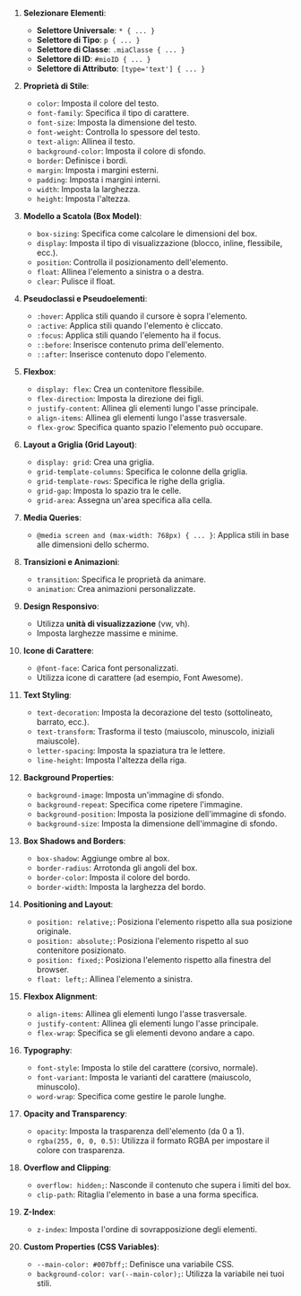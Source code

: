 

1. **Selezionare Elementi**:
   - **Selettore Universale**: `* { ... }`
   - **Selettore di Tipo**: `p { ... }`
   - **Selettore di Classe**: `.miaClasse { ... }`
   - **Selettore di ID**: `#mioID { ... }`
   - **Selettore di Attributo**: `[type='text'] { ... }`

2. **Proprietà di Stile**:
   - `color`: Imposta il colore del testo.
   - `font-family`: Specifica il tipo di carattere.
   - `font-size`: Imposta la dimensione del testo.
   - `font-weight`: Controlla lo spessore del testo.
   - `text-align`: Allinea il testo.
   - `background-color`: Imposta il colore di sfondo.
   - `border`: Definisce i bordi.
   - `margin`: Imposta i margini esterni.
   - `padding`: Imposta i margini interni.
   - `width`: Imposta la larghezza.
   - `height`: Imposta l'altezza.

3. **Modello a Scatola (Box Model)**:
   - `box-sizing`: Specifica come calcolare le dimensioni del box.
   - `display`: Imposta il tipo di visualizzazione (blocco, inline, flessibile, ecc.).
   - `position`: Controlla il posizionamento dell'elemento.
   - `float`: Allinea l'elemento a sinistra o a destra.
   - `clear`: Pulisce il float.

4. **Pseudoclassi e Pseudoelementi**:
   - `:hover`: Applica stili quando il cursore è sopra l'elemento.
   - `:active`: Applica stili quando l'elemento è cliccato.
   - `:focus`: Applica stili quando l'elemento ha il focus.
   - `::before`: Inserisce contenuto prima dell'elemento.
   - `::after`: Inserisce contenuto dopo l'elemento.

5. **Flexbox**:
   - `display: flex`: Crea un contenitore flessibile.
   - `flex-direction`: Imposta la direzione dei figli.
   - `justify-content`: Allinea gli elementi lungo l'asse principale.
   - `align-items`: Allinea gli elementi lungo l'asse trasversale.
   - `flex-grow`: Specifica quanto spazio l'elemento può occupare.

6. **Layout a Griglia (Grid Layout)**:
   - `display: grid`: Crea una griglia.
   - `grid-template-columns`: Specifica le colonne della griglia.
   - `grid-template-rows`: Specifica le righe della griglia.
   - `grid-gap`: Imposta lo spazio tra le celle.
   - `grid-area`: Assegna un'area specifica alla cella.

7. **Media Queries**:
   - `@media screen and (max-width: 768px) { ... }`: Applica stili in base alle dimensioni dello schermo.

8. **Transizioni e Animazioni**:
   - `transition`: Specifica le proprietà da animare.
   - `animation`: Crea animazioni personalizzate.

9. **Design Responsivo**:
   - Utilizza **unità di visualizzazione** (vw, vh).
   - Imposta larghezze massime e minime.

10. **Icone di Carattere**:
    - `@font-face`: Carica font personalizzati.
    - Utilizza icone di carattere (ad esempio, Font Awesome).


11. **Text Styling**:
    - `text-decoration`: Imposta la decorazione del testo (sottolineato, barrato, ecc.).
    - `text-transform`: Trasforma il testo (maiuscolo, minuscolo, iniziali maiuscole).
    - `letter-spacing`: Imposta la spaziatura tra le lettere.
    - `line-height`: Imposta l'altezza della riga.

12. **Background Properties**:
    - `background-image`: Imposta un'immagine di sfondo.
    - `background-repeat`: Specifica come ripetere l'immagine.
    - `background-position`: Imposta la posizione dell'immagine di sfondo.
    - `background-size`: Imposta la dimensione dell'immagine di sfondo.

13. **Box Shadows and Borders**:
    - `box-shadow`: Aggiunge ombre al box.
    - `border-radius`: Arrotonda gli angoli del box.
    - `border-color`: Imposta il colore del bordo.
    - `border-width`: Imposta la larghezza del bordo.

14. **Positioning and Layout**:
    - `position: relative;`: Posiziona l'elemento rispetto alla sua posizione originale.
    - `position: absolute;`: Posiziona l'elemento rispetto al suo contenitore posizionato.
    - `position: fixed;`: Posiziona l'elemento rispetto alla finestra del browser.
    - `float: left;`: Allinea l'elemento a sinistra.

15. **Flexbox Alignment**:
    - `align-items`: Allinea gli elementi lungo l'asse trasversale.
    - `justify-content`: Allinea gli elementi lungo l'asse principale.
    - `flex-wrap`: Specifica se gli elementi devono andare a capo.

16. **Typography**:
    - `font-style`: Imposta lo stile del carattere (corsivo, normale).
    - `font-variant`: Imposta le varianti del carattere (maiuscolo, minuscolo).
    - `word-wrap`: Specifica come gestire le parole lunghe.

17. **Opacity and Transparency**:
    - `opacity`: Imposta la trasparenza dell'elemento (da 0 a 1).
    - `rgba(255, 0, 0, 0.5)`: Utilizza il formato RGBA per impostare il colore con trasparenza.

18. **Overflow and Clipping**:
    - `overflow: hidden;`: Nasconde il contenuto che supera i limiti del box.
    - `clip-path`: Ritaglia l'elemento in base a una forma specifica.

19. **Z-Index**:
    - `z-index`: Imposta l'ordine di sovrapposizione degli elementi.

20. **Custom Properties (CSS Variables)**:
    - `--main-color: #007bff;`: Definisce una variabile CSS.
    - `background-color: var(--main-color);`: Utilizza la variabile nei tuoi stili.

